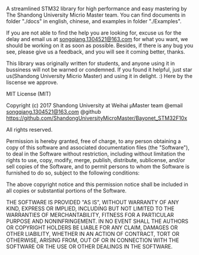 A streamlined STM32 library for high performance and easy mastering by The Shandong University Micrio Master team. 
You can find documents in folder "./docs" in english, chinese, and examples in folder "./Examples". 

If you are not able to find the help you are looking for, excuse us for the delay and email us at songqiang.1304521@163.com for what you want, we should be working on it as soon as possible. 
Besides, if there is any bug you see, please give us a feedback, and you will see it coming better, thanks. 

This library was originally written for students, and anyone using it in bussiness will not be warned or condemned. If you found it helpful, just star us(Shandong University Micrio Master) and using it in delight. :)
Here by the liscense we approve. 

MIT License (MIT)

Copyright (c) 2017 Shandong University at Weihai μMaster team
@email songqiang.1304521@163.com
@github https://github.com/ShandongUniversityMicroMaster/Bayonet_STM32F10x

All rights reserved. 

Permission is hereby granted, free of charge, to any person obtaining a copy
of this software and associated documentation files (the "Software"), to deal
in the Software without restriction, including without limitation the rights
to use, copy, modify, merge, publish, distribute, sublicense, and/or sell
copies of the Software, and to permit persons to whom the Software is
furnished to do so, subject to the following conditions:

The above copyright notice and this permission notice shall be included in all
copies or substantial portions of the Software.

THE SOFTWARE IS PROVIDED "AS IS", WITHOUT WARRANTY OF ANY KIND, EXPRESS OR
IMPLIED, INCLUDING BUT NOT LIMITED TO THE WARRANTIES OF MERCHANTABILITY,
FITNESS FOR A PARTICULAR PURPOSE AND NONINFRINGEMENT. IN NO EVENT SHALL THE
AUTHORS OR COPYRIGHT HOLDERS BE LIABLE FOR ANY CLAIM, DAMAGES OR OTHER
LIABILITY, WHETHER IN AN ACTION OF CONTRACT, TORT OR OTHERWISE, ARISING FROM,
OUT OF OR IN CONNECTION WITH THE SOFTWARE OR THE USE OR OTHER DEALINGS IN THE
SOFTWARE.